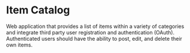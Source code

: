 # Item Catalog
Web application that provides a list of items within a variety of categories and integrate third party user registration and authentication (OAuth). Authenticated users should have the ability to post, edit, and delete their own items.
